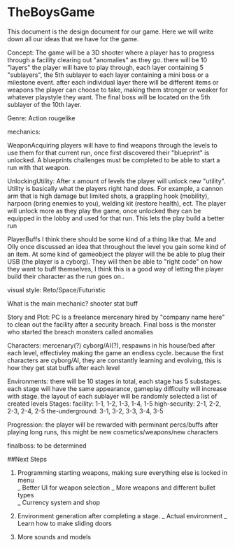 # TheBoysGame

This document is the design document for our game. Here we will write down all our ideas that we have for the game.

Concept:
The game will be a 3D shooter where a player has to progress through a facility clearing out "anomalies" as they go.
there will be 10 "layers" the player will have to play through, each layer containing 5 "sublayers", the 5th sublayer to each layer containing a mini boss or a milestone event.
after each individual layer there will be different items or weapons the player can choose to take, making them stronger or weaker for whatever playstyle they want.
The final boss will be located on the 5th sublayer of the 10th layer.

Genre:
Action rougelike

mechanics:

WeaponAcquiring
players will have to find weapons through the levels to use them for that current run, once first discovered their "blueprint" is unlocked. A blueprints challenges must be completed to be able to start a run with that weapon.

UnlockingUtility:
After x amount of levels the player will unlock new "utility". Utility is basically what the players right hand does. For example, a cannon arm that is high damage but limited shots, a grappling hook (mobility), harpoon (bring enemies to you), welding kit (restore health), ect. The player will unlock more as they play the game, once unlocked they can be equipped in the lobby and used for that run. This lets the play build a better run

PlayerBuffs
I think there should be some kind of a thing like that. Me and Olly once discussed an idea that throughout the level you gain some kind of an item. At some kind of gameobject the player will the be able to plug their USB (the player is a cyborg). They will then be able to "right code" on how they want to buff themselves, I think this is a good way of letting the player build their character as the run goes on..

visual style:
Reto/Space/Futuristic

What is the main mechanic?
shooter stat buff

Story and Plot:
PC is a freelance mercenary hired by "company name here" to clean out the facility after a security breach.
Final boss is the monster who started the breach
monsters called anomalies

Characters:
mercenary(?) cyborg/AI(?), respawns in his house/bed after each level, effectivley making the game an endless cycle.
because the first characters are cyborg/AI, they are constantly learning and evolving, this is how they get stat buffs after each level

Environments:
there will be 10 stages in total, each stage has 5 substages.
each stage will have the same appearance, gameplay difficulty will increase with stage.
the layout of each sublayer will be randomly selected a list of created levels
Stages:
facility:
1-1, 1-2, 1-3, 1-4, 1-5
high-security:
2-1, 2-2, 2-3, 2-4, 2-5
the-underground:
3-1, 3-2, 3-3, 3-4, 3-5

Progression:
the player will be rewarded with perminant percs/buffs after playing long runs, this might be new cosmetics/weapons/new characters

finalboss:
to be determined

##Next Steps
1. Programming starting weapons, making sure everything else is locked in menu  
   _ Better UI for weapon selection
   _ More weapons and different bullet types  
   _ Currency system and shop
   
2. Environment generation after completing a stage.
   _ Actual environment
   _ Learn how to make sliding doors

3. More sounds and models
